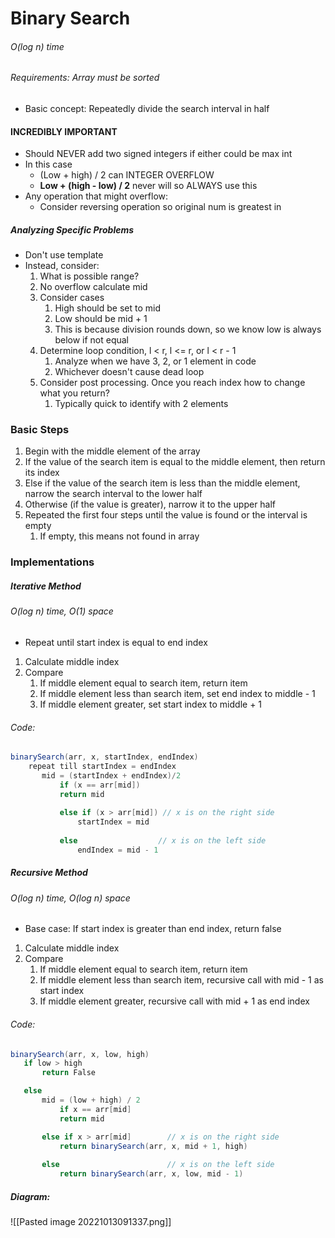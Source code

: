 # Binary Search
###### O(log n) time
###### Requirements: Array must be sorted

- Basic concept: Repeatedly divide the search interval in half

#### INCREDIBLY IMPORTANT
- Should NEVER add two signed integers if either could be max int
- In this case 
	- (Low + high) / 2 can INTEGER OVERFLOW
	- **Low + (high - low) / 2** never will so ALWAYS use this
- Any operation that might overflow:
	- Consider reversing operation so original num is greatest in

##### Analyzing Specific Problems
- Don't use template
- Instead, consider:
	1. What is possible range?
	2. No overflow calculate mid
	3. Consider cases
		1. High should be set to mid
		2. Low should be mid + 1
		3. This is because division rounds down, so we know low is always below if not equal
	4. Determine loop condition, l \< r, l \<= r, or l \< r - 1
		1. Analyze when we have 3, 2, or 1 element in code
		2. Whichever doesn't cause dead loop
	5. Consider post processing. Once you reach index how to change what you return? 
		1. Typically quick to identify with 2 elements

### Basic Steps
1. Begin with the middle element of the array
2. If the value of the search item is equal to the middle element, then return its index
3. Else if the value of the search item is less than the middle element, narrow the search interval to the lower half
4. Otherwise (if the value is greater), narrow it to the upper half
5. Repeated the first four steps until the value is found or the interval is empty
	1. If empty, this means not found in array

### Implementations

##### Iterative Method
###### O(log n) time, O(1) space
- Repeat until start index is equal to end index
1. Calculate middle index
2. Compare
	1. If middle element equal to search item, return item
	2. If middle element less than search item, set end index to middle - 1
	3. If middle element greater, set start index to middle + 1

###### Code:
``` java
binarySearch(arr, x, startIndex, endIndex)
	repeat till startIndex = endIndex
	   mid = (startIndex + endIndex)/2
		   if (x == arr[mid])
		   return mid
	
		   else if (x > arr[mid]) // x is on the right side
			   startIndex = mid
	
		   else                  // x is on the left side
			   endIndex = mid - 1
```

##### Recursive Method
###### O(log n) time, O(log n) space
- Base case: If start index is greater than end index, return false
1. Calculate middle index
2. Compare
	1. If middle element equal to search item, return item
	2. If middle element less than search item, recursive call with mid - 1 as start index
	3. If middle element greater, recursive call with mid + 1 as end index

###### Code:
``` java
binarySearch(arr, x, low, high)
   if low > high
	   return False 

   else
	   mid = (low + high) / 2 
		   if x == arr[mid]
		   return mid

	   else if x > arr[mid]        // x is on the right side
		   return binarySearch(arr, x, mid + 1, high)
	   
	   else                        // x is on the left side
		   return binarySearch(arr, x, low, mid - 1)
```

##### Diagram:
![[Pasted image 20221013091337.png]]